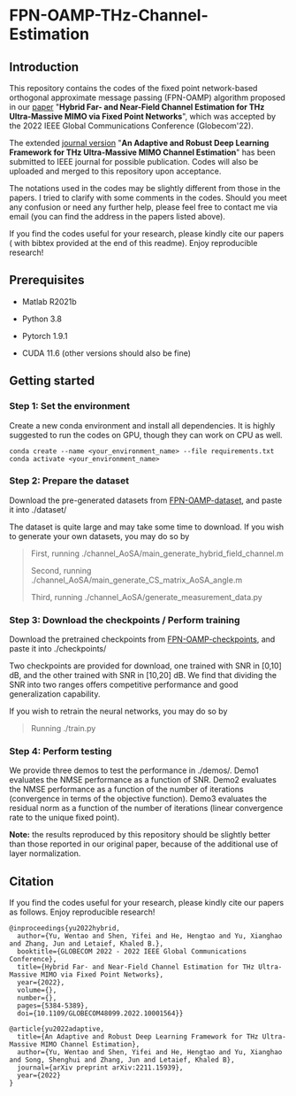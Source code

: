 # FPN-OAMP-THz-Channel-Estimation

## Introduction

This repository contains the codes of the fixed point network-based orthogonal approximate message passing (FPN-OAMP) algorithm proposed in our [paper](https://arxiv.org/pdf/2205.04944.pdf) "**Hybrid Far- and Near-Field Channel Estimation for THz Ultra-Massive MIMO via Fixed Point Networks**", which was accepted by the 2022 IEEE Global Communications Conference (Globecom'22). 

The extended [journal version](https://arxiv.org/pdf/2211.15939.pdf) "**An Adaptive and Robust Deep Learning Framework for THz Ultra-Massive MIMO Channel Estimation**" has been submitted to IEEE journal for possible publication. Codes will also be uploaded and merged to this repository upon acceptance. 

The notations used in the codes may be slightly different from those in the papers. I tried to clarify with some comments in the codes. Should you meet any confusion or need any further help, please feel free to contact me via email (you can find the address in the papers listed above). 

If you find the codes useful for your research, please kindly cite our papers ( with bibtex provided at the end of this readme). Enjoy reproducible research! 

## Prerequisites

- Matlab R2021b

- Python 3.8

- Pytorch 1.9.1

- CUDA 11.6 (other versions should also be fine)

## Getting started

### Step 1: Set the environment

Create a new conda environment and install all dependencies. It is highly suggested to run the codes on GPU, though they can work on CPU as well. 

```
conda create --name <your_environment_name> --file requirements.txt
conda activate <your_environment_name>
```

### Step 2:  Prepare the dataset

Download the pre-generated datasets from [FPN-OAMP-dataset](https://hkustconnect-my.sharepoint.com/:f:/g/personal/wyuaq_connect_ust_hk/EnjI6Aev9I5CpNCLdDTvaXQBef3i_gkapkmc8SFBRWsJYw?e=1fwI7o), and paste it into ./dataset/

The dataset is quite large and may take some time to download. If you wish to generate your own datasets, you may do so by

> First, running ./channel_AoSA/main_generate_hybrid_field_channel.m
> 
> Second, running  ./channel_AoSA/main_generate_CS_matrix_AoSA_angle.m
> 
> Third, running ./channel_AoSA/generate_measurement_data.py

### Step 3: Download the checkpoints / Perform training

Download the pretrained checkpoints from [FPN-OAMP-checkpoints](https://hkustconnect-my.sharepoint.com/:f:/g/personal/wyuaq_connect_ust_hk/EnHPxyogdzRIvz4oQsLBU1EBjmuR9dFlzeTX2CjTw1Rbkw?e=hy61F9), and paste it into ./checkpoints/

Two checkpoints are provided for download, one trained with SNR in [0,10] dB, and the other trained with SNR in [10,20] dB. We find that dividing the SNR into two ranges offers competitive performance and good generalization capability. 

If you wish to retrain the neural networks, you may do so by

> Running ./train.py

### Step 4: Perform testing

We provide three demos to test the performance in ./demos/. Demo1 evaluates the NMSE performance as a function of SNR. Demo2 evaluates the NMSE performance as a function of the number of iterations (convergence in terms of the objective function). Demo3 evaluates the residual norm as a function of the number of iterations (linear convergence rate to the unique fixed point). 

**Note:** the results reproduced by this repository should be slightly better than those reported in our original paper, because of the additional use of layer normalization. 

## Citation

If you find the codes useful for your research, please kindly cite our papers as follows. Enjoy reproducible research! 

```
@inproceedings{yu2022hybrid,
  author={Yu, Wentao and Shen, Yifei and He, Hengtao and Yu, Xianghao and Zhang, Jun and Letaief, Khaled B.},
  booktitle={GLOBECOM 2022 - 2022 IEEE Global Communications Conference}, 
  title={Hybrid Far- and Near-Field Channel Estimation for THz Ultra-Massive MIMO via Fixed Point Networks}, 
  year={2022},
  volume={},
  number={},
  pages={5384-5389},
  doi={10.1109/GLOBECOM48099.2022.10001564}}

@article{yu2022adaptive,
  title={An Adaptive and Robust Deep Learning Framework for THz Ultra-Massive MIMO Channel Estimation},
  author={Yu, Wentao and Shen, Yifei and He, Hengtao and Yu, Xianghao and Song, Shenghui and Zhang, Jun and Letaief, Khaled B},
  journal={arXiv preprint arXiv:2211.15939},
  year={2022}
}
```
